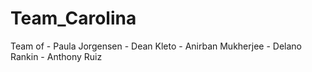# Team_Carolina
Team of - Paula Jorgensen - Dean Kleto - Anirban Mukherjee - Delano Rankin - Anthony Ruiz
